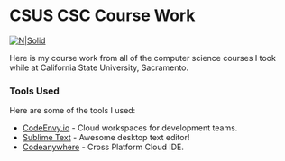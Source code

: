 # CSUS CSC Course Work

[![N|Solid](https://raw.githubusercontent.com/MarcWoodyard/CSUS-CSC-Course-Work/master/screenshot.jpg)](https://codenvy.io/)

Here is my course work from all of the computer science courses I took while at California State University, Sacramento.


### Tools Used

Here are some of the tools I used:

* [CodeEnvy.io](https://codenvy.io/) - Cloud workspaces for development teams.
* [Sublime Text](https://www.sublimetext.com/) - Awesome desktop text editor!
* [Codeanywhere](https://codeanywhere.com/) - Cross Platform Cloud IDE.
